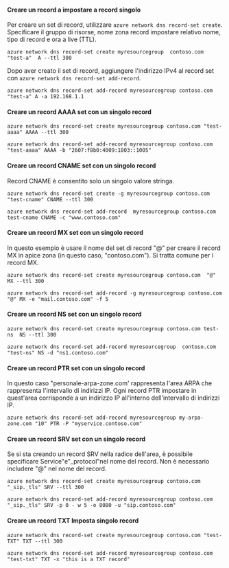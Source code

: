 #### <a name="create-an-a-record-set-with-single-record"></a>Creare un record a impostare a record singolo

Per creare un set di record, utilizzare `azure network dns record-set create`. Specificare il gruppo di risorse, nome zona record impostare relativo nome, tipo di record e ora a live (TTL).

    azure network dns record-set create myresourcegroup  contoso.com "test-a"  A --ttl 300

Dopo aver creato il set di record, aggiungere l'indirizzo IPv4 al record set con `azure network dns record-set add-record`.

    azure network dns record-set add-record myresourcegroup contoso.com "test-a" A -a 192.168.1.1

#### <a name="create-an-aaaa-record-set-with-a-single-record"></a>Creare un record AAAA set con un singolo record

    azure network dns record-set create myresourcegroup contoso.com "test-aaaa" AAAA --ttl 300

    azure network dns record-set add-record myresourcegroup contoso.com "test-aaaa" AAAA -b "2607:f8b0:4009:1803::1005"

#### <a name="create-a-cname-record-set-with-a-single-record"></a>Creare un record CNAME set con un singolo record

Record CNAME è consentito solo un singolo valore stringa.


    azure network dns record-set create -g myresourcegroup contoso.com  "test-cname" CNAME --ttl 300

    azure network dns record-set add-record  myresourcegroup contoso.com  test-cname CNAME -c "www.contoso.com"


#### <a name="create-an-mx-record-set-with-a-single-record"></a>Creare un record MX set con un singolo record

In questo esempio è usare il nome del set di record "@" per creare il record MX in apice zona (in questo caso, "contoso.com"). Si tratta comune per i record MX.

    azure network dns record-set create myresourcegroup contoso.com  "@"  MX --ttl 300

    azure network dns record-set add-record -g myresourcegroup contoso.com  "@" MX -e "mail.contoso.com" -f 5


#### <a name="create-an-ns-record-set-with-a-single-record"></a>Creare un record NS set con un singolo record

    azure network dns record-set create myresourcegroup contoso.com test-ns  NS --ttl 300

    azure network dns record-set add-record myresourcegroup  contoso.com  "test-ns" NS -d "ns1.contoso.com"

#### <a name="create-a-ptr-record-set-with-a-single-record"></a>Creare un record PTR set con un singolo record  
In questo caso "personale-arpa-zone.com' rappresenta l'area ARPA che rappresenta l'intervallo di indirizzi IP.  Ogni record PTR impostare in quest'area corrisponde a un indirizzo IP all'interno dell'intervallo di indirizzi IP.    

    azure network dns record-set add-record myresourcegroup my-arpa-zone.com "10" PTR -P "myservice.contoso.com"   

#### <a name="create-an-srv-record-set-with-a-single-record"></a>Creare un record SRV set con un singolo record

Se si sta creando un record SRV nella radice dell'area, è possibile specificare Service"e"_protocol"nel nome del record. Non è necessario includere "@" nel nome del record.


    azure network dns record-set create myresourcegroup contoso.com "_sip._tls" SRV --ttl 300

    azure network dns record-set add-record myresourcegroup contoso.com  "_sip._tls" SRV -p 0 - w 5 -o 8080 -u "sip.contoso.com"

#### <a name="create-a-txt-record-set-with-single-record"></a>Creare un record TXT Imposta singolo record

    azure network dns record-set create myresourcegroup contoso.com "test-TXT" TXT --ttl 300

    azure network dns record-set add-record myresourcegroup contoso.com "test-txt" TXT -x "this is a TXT record"
